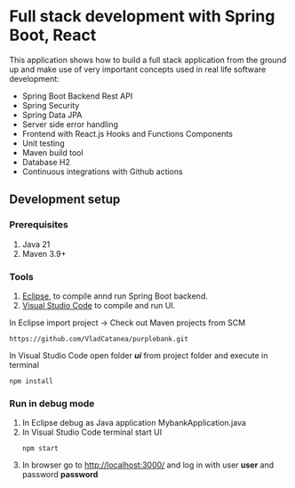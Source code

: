 
# ****Full stack development with Spring Boot, React****

This application shows how to build a full stack application from the ground up and make use of very important concepts used in real life software development:

-   Spring Boot Backend Rest API
-   Spring Security
-   Spring Data JPA
-   Server side error handling
-   Frontend with React.js Hooks and Functions Components
-   Unit testing
-   Maven build tool
-   Database H2
-   Continuous integrations with Github actions
## Development setup
### Prerequisites
1. Java 21
2. Maven 3.9+
### Tools
1.  [Eclipse](https://www.eclipse.org/downloads/), to compile annd run Spring Boot backend.
2.  [Visual Studio Code](https://code.visualstudio.com/download/)  to compile and run UI.

In Eclipse import project -> Check out Maven projects from SCM
```
https://github.com/VladCatanea/purplebank.git
```
In Visual Studio Code open folder ***ui*** from project folder and execute in terminal
```
npm install
```
### Run in debug mode
1. In Eclipse debug as Java application MybankApplication.java
2. In Visual Studio Code terminal start UI
   ```
   npm start
   ```
4. In browser go to  [http://localhost:3000/](http://localhost:3000/)  and log in with user **user** and password **password**
